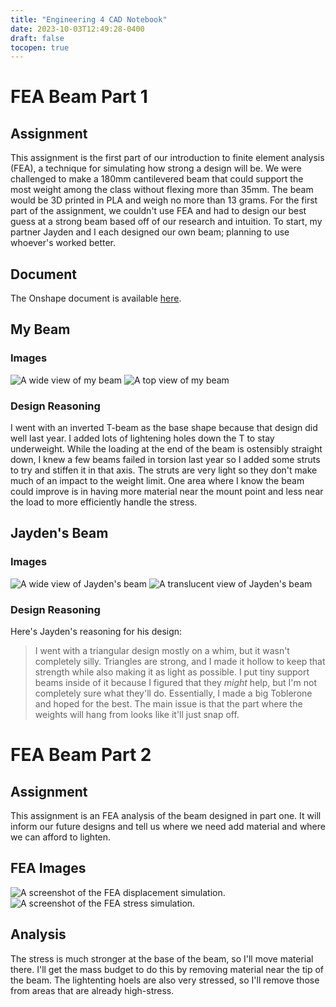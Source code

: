 ```yaml
---
title: "Engineering 4 CAD Notebook"
date: 2023-10-03T12:49:28-0400
draft: false
tocopen: true
---
```

# FEA Beam Part 1
## Assignment
This assignment is the first part of our introduction to finite element analysis (FEA), a technique for simulating how strong a design will be. We were challenged to make a 180mm cantilevered beam that could support the most weight among the class without flexing more than 35mm. The beam would be 3D printed in PLA and weigh no more than 13 grams. For the first part of the assignment, we couldn't use FEA and had to design our best guess at a strong beam based off of our research and intuition. To start, my partner Jayden and I each designed our own beam; planning to use whoever's worked better.
## Document
The Onshape document is available [here](https://cvilleschools.onshape.com/documents/479a5d24056fdd56c88b8dd8/w/2625b665548c3edd606623e9/e/cb89638e4836cd8112d49f1b?renderMode=10&uiState=651d682066bcfe34cbaa2990).
## My Beam
### Images
![A wide view of my beam](/docs/eng-4/beamwide.png "A wide view of my beam. The grey part is the testing apparatus.")
![A top view of my beam](/docs/eng-4/beamtop.png "A top view of my beam.")
### Design Reasoning
I went with an inverted T-beam as the base shape because that design did well last year. I added lots of lightening holes down the T to stay underweight. While the loading at the end of the beam is ostensibly straight down, I knew a few beams failed in torsion last year so I added some struts to try and stiffen it in that axis. The struts are very light so they don't make much of an impact to the weight limit. One area where I know the beam could improve is in having more material near the mount point and less near the load to more efficiently handle the stress. 
## Jayden's Beam
### Images
![A wide view of Jayden's beam](/docs/eng-4/jaydenwide.png "A wide shot of Jayden's beam.")
![A translucent view of Jayden's beam](/docs/eng-4/jaydentransparent.png "A view of Jayden's beam with hidden edges showing. Note the supports inside the hollow structure.")
### Design Reasoning
Here's Jayden's reasoning for his design:
> I went with a triangular design mostly on a whim, but it wasn't completely silly. Triangles are strong, and I made it hollow to keep that strength while also making it as light as possible. I put tiny support beams inside of it because I figured that they *might* help, but I'm not completely sure what they'll do. Essentially, I made a big Toblerone and hoped for the best. The main issue is that the part where the weights will hang from looks like it'll just snap off.
# FEA Beam Part 2
## Assignment
This assignment is an FEA analysis of the beam designed in part one. It will inform our future designs and tell us where we need add material and where we can afford to lighten.
## FEA Images
![A screenshot of the FEA displacement simulation.](/docs/eng-4/displ.png "A screenshot of the FEA displacement simulation.")
![A screenshot of the FEA stress simulation.](/docs/eng-4/stress.png "A screenshot of the FEA stress simulation.")
## Analysis
The stress is much stronger at the base of the beam, so I'll move material there. I'll get the mass budget to do this by removing material near the tip of the beam. The lightenting hoels are also very stressed, so I'll remove those from areas that are already high-stress.